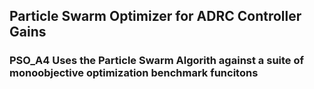 ## Particle Swarm Optimizer for ADRC Controller Gains

### PSO_A4 Uses the Particle Swarm Algorith against a suite of monoobjective optimization benchmark funcitons
